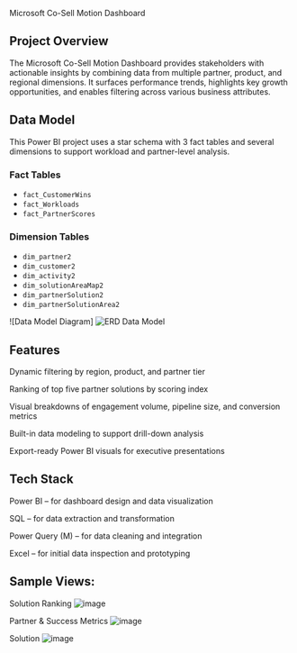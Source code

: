 Microsoft Co-Sell Motion Dashboard

## Project Overview  
The Microsoft Co-Sell Motion Dashboard provides stakeholders with actionable insights by combining data from multiple partner, product, and regional dimensions. It surfaces performance trends, highlights key growth opportunities, and enables filtering across various business attributes.

## Data Model

This Power BI project uses a star schema with 3 fact tables and several dimensions to support workload and partner-level analysis.

### Fact Tables
- `fact_CustomerWins`
- `fact_Workloads`
- `fact_PartnerScores`

### Dimension Tables
- `dim_partner2`
- `dim_customer2`
- `dim_activity2`
- `dim_solutionAreaMap2`
- `dim_partnerSolution2`
- `dim_partnerSolutionArea2`

![Data Model Diagram]
![ERD Data Model](https://github.com/user-attachments/assets/bea278f4-6737-4763-9b5c-89f029763d3e)

## Features
Dynamic filtering by region, product, and partner tier

Ranking of top five partner solutions by scoring index

Visual breakdowns of engagement volume, pipeline size, and conversion metrics

Built-in data modeling to support drill-down analysis

Export-ready Power BI visuals for executive presentations

## Tech Stack
Power BI – for dashboard design and data visualization

SQL – for data extraction and transformation

Power Query (M) – for data cleaning and integration

Excel – for initial data inspection and prototyping

## Sample Views:

Solution Ranking
![image](https://github.com/user-attachments/assets/54d9a982-479e-4205-a298-ee593a7a2a5e)

Partner & Success Metrics
![image](https://github.com/user-attachments/assets/b2e7e69f-f168-4526-9600-a162a586b89b)

Solution
![image](https://github.com/user-attachments/assets/0b37206d-d91f-44a8-af42-373983400e2e)



